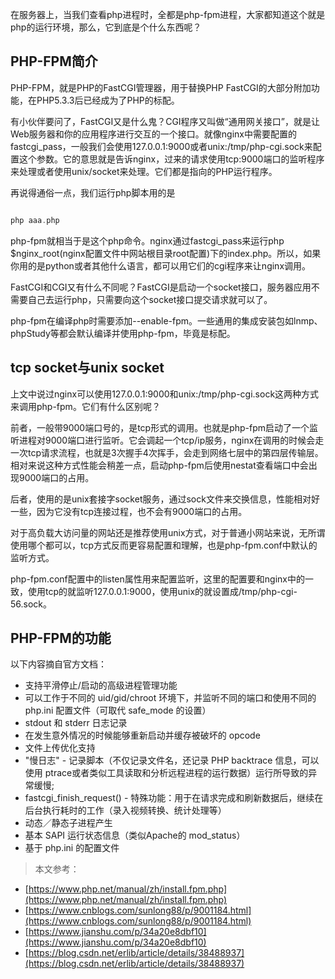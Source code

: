 在服务器上，当我们查看php进程时，全都是php-fpm进程，大家都知道这个就是php的运行环境，那么，它到底是个什么东西呢？

## PHP-FPM简介

PHP-FPM，就是PHP的FastCGI管理器，用于替换PHP FastCGI的大部分附加功能，在PHP5.3.3后已经成为了PHP的标配。

有小伙伴要问了，FastCGI又是什么鬼？CGI程序又叫做“通用网关接口”，就是让Web服务器和你的应用程序进行交互的一个接口。就像nginx中需要配置的fastcgi_pass，一般我们会使用127.0.0.1:9000或者unix:/tmp/php-cgi.sock来配置这个参数。它的意思就是告诉nginx，过来的请求使用tcp:9000端口的监听程序来处理或者使用unix/socket来处理。它们都是指向的PHP运行程序。

再说得通俗一点，我们运行php脚本用的是

```php

php aaa.php 

```

php-fpm就相当于是这个php命令。nginx通过fastcgi_pass来运行php $nginx_root(nginx配置文件中网站根目录root配置)下的index.php。所以，如果你用的是python或者其他什么语言，都可以用它们的cgi程序来让nginx调用。

FastCGI和CGI又有什么不同呢？FastCGI是启动一个socket接口，服务器应用不需要自己去运行php，只需要向这个socket接口提交请求就可以了。

php-fpm在编译php时需要添加--enable-fpm。一些通用的集成安装包如lnmp、phpStudy等都会默认编译并使用php-fpm，毕竟是标配。

## tcp socket与unix socket

上文中说过nginx可以使用127.0.0.1:9000和unix:/tmp/php-cgi.sock这两种方式来调用php-fpm。它们有什么区别呢？

前者，一般带9000端口号的，是tcp形式的调用。也就是php-fpm启动了一个监听进程对9000端口进行监听。它会调起一个tcp/ip服务，nginx在调用的时候会走一次tcp请求流程，也就是3次握手4次挥手，会走到网络七层中的第四层传输层。相对来说这种方式性能会稍差一点，启动php-fpm后使用nestat查看端口中会出现9000端口的占用。

后者，使用的是unix套接字socket服务，通过sock文件来交换信息，性能相对好一些，因为它没有tcp连接过程，也不会有9000端口的占用。

对于高负载大访问量的网站还是推荐使用unix方式，对于普通小网站来说，无所谓使用哪个都可以，tcp方式反而更容易配置和理解，也是php-fpm.conf中默认的监听方式。

php-fpm.conf配置中的listen属性用来配置监听，这里的配置要和nginx中的一致，使用tcp的就监听127.0.0.1:9000，使用unix的就设置成/tmp/php-cgi-56.sock。

## PHP-FPM的功能

以下内容摘自官方文档：

- 支持平滑停止/启动的高级进程管理功能
- 可以工作于不同的 uid/gid/chroot 环境下，并监听不同的端口和使用不同的 php.ini 配置文件（可取代 safe_mode 的设置）
- stdout 和 stderr 日志记录
- 在发生意外情况的时候能够重新启动并缓存被破坏的 opcode
- 文件上传优化支持
- "慢日志" - 记录脚本（不仅记录文件名，还记录 PHP backtrace 信息，可以使用 ptrace或者类似工具读取和分析远程进程的运行数据）运行所导致的异常缓慢;
- fastcgi_finish_request() - 特殊功能：用于在请求完成和刷新数据后，继续在后台执行耗时的工作（录入视频转换、统计处理等）
- 动态／静态子进程产生
- 基本 SAPI 运行状态信息（类似Apache的 mod_status）
- 基于 php.ini 的配置文件

> 本文参考：

- [https://www.php.net/manual/zh/install.fpm.php](https://www.php.net/manual/zh/install.fpm.php)
- [https://www.cnblogs.com/sunlong88/p/9001184.html](https://www.cnblogs.com/sunlong88/p/9001184.html)
- [https://www.jianshu.com/p/34a20e8dbf10](https://www.jianshu.com/p/34a20e8dbf10)
- [https://blog.csdn.net/erlib/article/details/38488937](https://blog.csdn.net/erlib/article/details/38488937)
